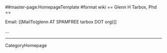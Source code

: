 ##master-page:HomepageTemplate
#format wiki
== Glenn H Tarbox, Phd ==

Email: [[MailTo(glenn AT SPAMFREE tarbox DOT org)]]

...

----
CategoryHomepage
